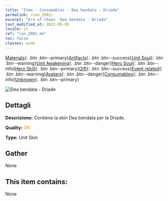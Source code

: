 ```yaml
---
title: "Item - Consumables - Dea bendata - Driade"
permalink: /con_2001/
excerpt: "Era of Chaos  Dea bendata - Driade"
last_modified_at: 2021-05-05
locale: it
ref: "con_2001.md"
toc: false
classes: wide
---
```

 [Materials](/ItemsIT/){: .btn .btn--primary}[Artifacts](/ItemsIT/Artifacts/){: .btn .btn--success}[Unit Soul](/ItemsIT/UnitSoul/){: .btn .btn--warning}[Unit Awakening](/ItemsIT/UnitAwakening/){: .btn .btn--danger}[Hero Soul](/ItemsIT/HeroSoul/){: .btn .btn--info}[Hero Skill](/ItemsIT/HeroSkill/){: .btn .btn--primary}[Gift](/ItemsIT/Gift/){: .btn .btn--success}[Event related](/ItemsIT/Events/){: .btn .btn--warning}[Avatars](/ItemsIT/Avatars/){: .btn .btn--danger}[Consumables](/ItemsIT/Consumables/){: .btn .btn--info}[Unknown](/ItemsIT/Unknown/){: .btn .btn--primary}

 ![Dea bendata - Driade](/images/u/ti_mofaxianlingpifu2.jpg)

## Dettagli
 **Descrizione:** Contiene la skin Dea bendata per la Driade.

 **Quality:** <span style="color: #FF8C00">OK</span>

 **Type:** Unit Skin

## Gather

  None

## This item contains:

  None

